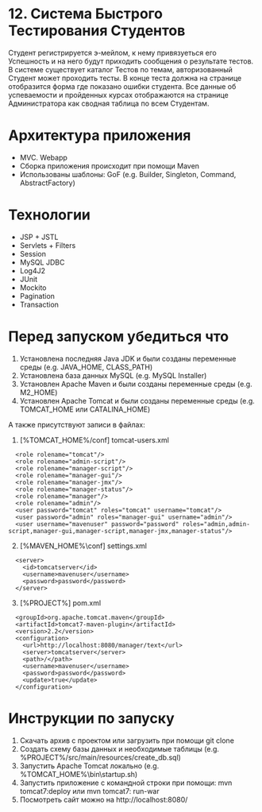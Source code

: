 # 12. Система Быстрого Тестирования Студентов
Студент регистрируется э-мейлом, к нему привязуеться его Успешность
и на него будут приходить сообщения о результате тестов.
В системе существует каталог Тестов по темам,
авторизованный Студент может проходить тесты.
В конце теста должна на странице отобразится форма где показано ошибки студента.
Все данные об успеваемости и пройденных курсах
отображаются на странице Администратора как сводная таблица по всем Студентам.

# Архитектура приложения
- MVC. Webapp
- Сборка приложения происходит при помощи Maven
- Использованы шаблоны: GoF (e.g. Builder, Singleton, Command, AbstractFactory)

# Технологии
- JSP + JSTL
- Servlets + Filters
- Session
- MySQL JDBC
- Log4J2
- JUnit
- Mockito
- Pagination
- Transaction

# Перед запуском убедиться что
1. Установлена последняя Java JDK и были созданы переменные среды (e.g. JAVA_HOME, CLASS_PATH)
2. Установлена база данных MySQL (e.g. MySQL Installer)
3. Установлен Apache Maven и были созданы переменные среды (e.g. M2_HOME)
4. Установлен Apache Tomcat и были созданы переменные среды (e.g. TOMCAT_HOME или CATALINA_HOME)

А также присутствуют записи в файлах:
1. [%TOMCAT_HOME%/conf] tomcat-users.xml
```
  <role rolename="tomcat"/>
  <role rolename="admin-script"/>
  <role rolename="manager-script"/>
  <role rolename="manager-gui"/>
  <role rolename="manager-jmx"/>
  <role rolename="manager-status"/>
  <role rolename="manager"/>
  <role rolename="admin"/>
  <user password="tomcat" roles="tomcat" username="tomcat"/>
  <user password="admin" roles="manager-gui" username="admin"/>
  <user username="mavenuser" password="password" roles="admin,admin-script,manager-gui,manager-script,manager-jmx,manager-status"/>
```
  
2. [%MAVEN_HOME%\conf] settings.xml
```
  <server>
	<id>tomcatserver</id>
	<username>mavenuser</username>
	<password>password</password>
  </server>
```

3. [%PROJECT%] pom.xml
```
  <groupId>org.apache.tomcat.maven</groupId>
  <artifactId>tomcat7-maven-plugin</artifactId>
  <version>2.2</version>
  <configuration>
	<url>http://localhost:8080/manager/text</url>
	<server>tomcatserver</server>
	<path>/</path>
	<username>mavenuser</username>
	<password>password</password>
	<update>true</update>
  </configuration>
```

# Инструкции по запуску
1. Скачать архив с проектом или загрузить при помощи git clone
2. Создать схему базы данных и необходимые таблицы (e.g. %PROJECT%/src/main/resources/create_db.sql)
2. Запустить Apache Tomcat локально (e.g. %TOMCAT_HOME%\bin\startup.sh)
3. Запустить приложение с командной строки при помощи: mvn tomcat7:deploy или mvn tomcat7: run-war
4. Посмотреть сайт можно на http://localhost:8080/
